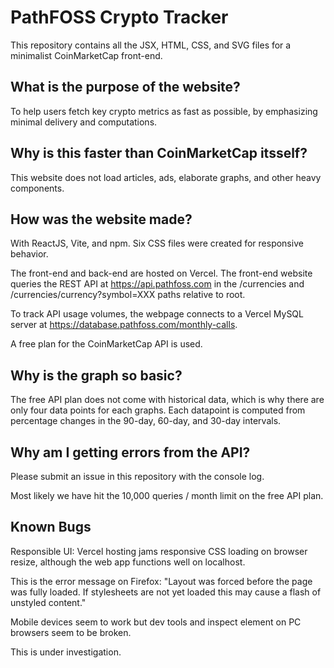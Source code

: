 # PathFOSS Crypto Tracker
This repository contains all the JSX, HTML, CSS, and SVG files for a minimalist CoinMarketCap front-end.

## What is the purpose of the website?
To help users fetch key crypto metrics as fast as possible, by emphasizing minimal delivery and computations.

## Why is this faster than CoinMarketCap itsself?
This website does not load articles, ads, elaborate graphs, and other heavy components.

## How was the website made?
With ReactJS, Vite, and npm. Six CSS files were created for responsive behavior.

The front-end and back-end are hosted on Vercel. The front-end website queries the REST API at https://api.pathfoss.com in the /currencies and /currencies/currency?symbol=XXX paths relative to root.

To track API usage volumes, the webpage connects to a Vercel MySQL server at https://database.pathfoss.com/monthly-calls.

A free plan for the CoinMarketCap API is used.

## Why is the graph so basic?
The free API plan does not come with historical data, which is why there are only four data points for each graphs. Each datapoint is computed from percentage changes in the 90-day, 60-day, and 30-day intervals.

## Why am I getting errors from the API?
Please submit an issue in this repository with the console log. 

Most likely we have hit the 10,000 queries / month limit on the free API plan.

## Known Bugs
Responsible UI: Vercel hosting jams responsive CSS loading on browser resize, although the web app functions well on localhost. 

This is the error message on Firefox: "Layout was forced before the page was fully loaded. If stylesheets are not yet loaded this may cause a flash of unstyled content."

Mobile devices seem to work but dev tools and inspect element on PC browsers seem to be broken.

This is under investigation.
